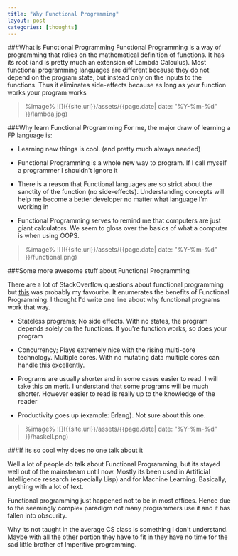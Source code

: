 ```yaml
---
title: "Why Functional Programming"
layout: post
categories: [thoughts]
---
```


###What is Functional Programming
Functional Programming is a way of programming that relies on the mathematical definition of functions. It has its root (and is pretty much an extension of Lambda Calculus).
Most functional programming languages are different because they do not depend on the program state, but instead only on the inputs to the functions. Thus it eliminates side-effects because as long as your function works your program works


> %image%
>![]({{site.url}}/assets/{{page.date| date: "%Y-%m-%d" }}/lambda.jpg)

###Why learn Functional Programming
For me, the major draw of learning a FP language is:

* Learning new things is cool. (and pretty much always needed)

* Functional Programming is a whole new way to program. If I call myself a programmer I shouldn't ignore it

* There is a reason that Functional languages are so strict about the sanctity of the function (no side-effects). Understanding concepts will help me become a better developer no matter what language I'm working in

* Functional Programming serves to remind me that computers are just giant calculators. We seem to gloss over the basics of what a computer is when using OOPS. 

> %image%
>![]({{site.url}}/assets/{{page.date| date: "%Y-%m-%d" }}/functional.png)

###Some more awesome stuff about Functional Programming

There are a lot of StackOverflow questions about functional programming but [this](http://stackoverflow.com/questions/2835801/why-hasnt-functional-programming-taken-over-yet?lq=1) was probably my favourite. It enumerates the benefits of Functional Programming. I thought I'd write one line about why functional programs work that way.

* Stateless programs; No side effects. With no states, the program depends solely on the functions. If you're function works, so does your program

* Concurrency; Plays extremely nice with the rising multi-core technology. Multiple cores. With no mutating data multiple cores can handle this excellently.

* Programs are usually shorter and in some cases easier to read. I will take this on merit. I understand that some programs will be much shorter. However easier to read is really up to the knowledge of the reader

* Productivity goes up (example: Erlang). Not sure about this one.

> %image%
>![]({{site.url}}/assets/{{page.date| date: "%Y-%m-%d" }}/haskell.png)

###If its so cool why does no one talk about it

Well a lot of people do talk about Functional Programming, but its stayed well out of the mainstream until now. Mostly its been used in Artificial Intelligence research (especially Lisp) and for Machine Learning. Basically, anything with a lot of text.

Functional programming just happened not to be in most offices. Hence due to the seemingly complex paradigm not many programmers use it and it has fallen into obscurity.

Why its not taught in the average CS class is something I don't understand. Maybe with all the other portion they have to fit in they have no time for the sad little brother of Imperitive programming.
